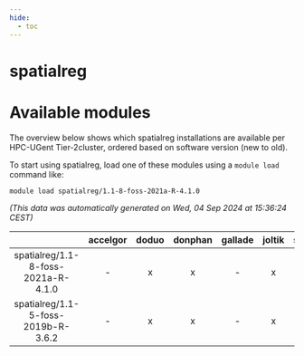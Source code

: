 ```yaml
---
hide:
  - toc
---
```


spatialreg
==========

# Available modules


The overview below shows which spatialreg installations are available per HPC-UGent Tier-2cluster, ordered based on software version (new to old).

To start using spatialreg, load one of these modules using a `module load` command like:

```shell
module load spatialreg/1.1-8-foss-2021a-R-4.1.0
```

*(This data was automatically generated on Wed, 04 Sep 2024 at 15:36:24 CEST)*  

| |accelgor|doduo|donphan|gallade|joltik|shinx|skitty|
| :---: | :---: | :---: | :---: | :---: | :---: | :---: | :---: |
|spatialreg/1.1-8-foss-2021a-R-4.1.0|-|x|x|-|x|-|x|
|spatialreg/1.1-5-foss-2019b-R-3.6.2|-|x|x|-|x|-|x|
